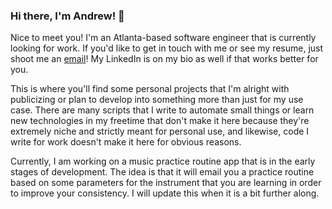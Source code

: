 ### Hi there, I'm Andrew! 👋

Nice to meet you! I'm an Atlanta-based software engineer that is currently looking for work. If you'd like to get in touch with me or see my resume, just shoot me an [email](mailto:atsuh0124@gmail.com)! My LinkedIn is on my bio as well if that works better for you.

This is where you'll find some personal projects that I'm alright with publicizing or plan to develop into something more than just for my use case. There are many scripts that I write to automate small things or learn new technologies in my freetime that don't make it here because they're extremely niche and strictly meant for personal use, and likewise, code I write for work doesn't make it here for obvious reasons.

Currently, I am working on a music practice routine app that is in the early stages of development. The idea is that it will email you a practice routine based on some parameters for the instrument that you are learning in order to improve your consistency. I will update this when it is a bit further along.
